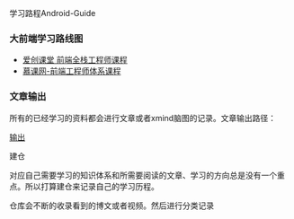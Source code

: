 

学习路程Android-Guide

### 大前端学习路线图

* [爱创课堂 前端全栈工程师课程](https://flutter.cn/docs/get-started/install/windows)
* [慕课网-前端工程师体系课程](https://class.imooc.com/sale/fe2021)

### 文章输出 

所有的已经学习的资料都会进行文章或者xmind脑图的记录。文章输出路径：

[输出](输出文章)

建仓

对应自己需要学习的知识体系和所需要阅读的文章、学习的方向总是没有一个重点。所以打算建仓来记录自己的学习历程。

仓库会不断的收录看到的博文或者视频。然后进行分类记录
